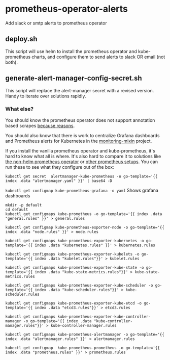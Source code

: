 # prometheus-operator-alerts
Add slack or smtp alerts to prometheus operator

## deploy.sh

This script will use helm to install the prometheus operator and kube-prometheus charts, and configure them to send alerts to slack OR email (not both).

## generate-alert-manager-config-secret.sh

This script will replace the alert-manager secret with a revised version. Handy to iterate over solutions rapidly.

### What else?

You should know the prometheus operator does not support annotation based scrapes [because reasons](https://github.com/coreos/kube-prometheus/pull/16#issuecomment-305933103).

You should also know that there is work to centralize Grafana dashboards and Prometheus alerts for Kubernetes in the [monitoring-mixin](https://github.com/kubernetes-monitoring/kubernetes-mixin) project.

If you install the vanilla prometheus operator and kube-prometheus, it's hard to know what all is where. It's also hard to compare it to solutions like [the non-helm prometheus operator](https://github.com/camilb/prometheus-kubernetes) or [other prometheus setups](https://github.com/kayrus/prometheus-kubernetes). You can run these to see what they configure out of the box:


```
kubectl get secret  alertmanager-kube-prometheus -o go-template='{{ index .data "alertmanager.yaml" }}' | base64 -D
```

`kubectl get configmap kube-prometheus-grafana -o yaml`
Shows grafana dashboards



```
mkdir -p default
cd default
kubectl get configmaps kube-prometheus -o go-template='{{ index .data "general.rules" }}' > general.rules

kubectl get configmap kube-prometheus-exporter-node -o go-template='{{ index .data "node.rules" }}' > node.rules

kubectl get configmaps kube-prometheus-exporter-kubernetes -o go-template='{{ index .data "kubernetes.rules" }}' > kubernetes.rules

kubectl get configmaps kube-prometheus-exporter-kubelets -o go-template='{{ index .data "kubelet.rules"}}' > kubelet.rules

kubectl get configmaps kube-prometheus-exporter-kube-state -o go-template='{{ index .data "kube-state-metrics.rules"}}' > kube-state-metrics.rules

kubectl get configmaps kube-prometheus-exporter-kube-scheduler -o go-template='{{ index .data "kube-scheduler.rules"}}' > kube-scheduler.rules

kubectl get configmaps kube-prometheus-exporter-kube-etcd -o go-template='{{ index .data "etcd3.rules"}}' > etcd3.rules

kubectl get configmaps kube-prometheus-exporter-kube-controller-manager -o go-template='{{ index .data "kube-controller-manager.rules"}}' > kube-controller-manager.rules

kubectl get configmaps kube-prometheus-alertmanager -o go-template='{{ index .data "alertmanager.rules" }}' > alertmanager.rules

kubectl get configmap  kube-prometheus-prometheus -o go-template='{{ index .data "prometheus.rules" }}' > prometheus.rules
```
